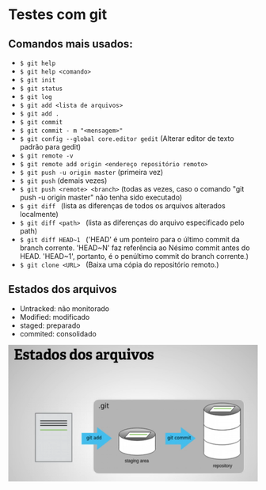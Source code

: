 # Testes com git

## Comandos mais usados:

- ```$ git help```
- ```$ git help <comando>```
- ```$ git init```
- ```$ git status```
- ```$ git log```
- ```$ git add <lista de arquivos>```
- ```$ git add .```
- ```$ git commit```
- ```$ git commit - m "<mensagem>"```
- ```$ git config --global core.editor gedit``` (Alterar editor de texto padrão para gedit)
- ```$ git remote -v```
- ```$ git remote add origin <endereço repositório remoto>```
- ```$ git push -u origin master``` (primeira vez)
- ```$ git push``` (demais vezes)
- ```$ git push <remote> <branch>``` (todas as vezes, caso o comando "git push -u origin master" não tenha sido executado)
- ```$ git diff ``` (lista as diferenças de todos os arquivos alterados localmente)
- ```$ git diff <path> ``` (lista as diferenças do arquivo especificado pelo path)
- ```$ git diff HEAD~1 ``` ('HEAD' é um ponteiro para o último commit da branch corrente. 'HEAD~N' faz referência ao Nésimo commit antes do HEAD. 'HEAD~1', portanto, é o penúltimo commit do branch corrente.)
- ```$ git clone <URL> ``` (Baixa uma cópia do repositório remoto.)

## Estados dos arquivos 

- Untracked: não monitorado
- Modified: modificado
- staged: preparado
- commited: consolidado

![Image](./git_estado_arquivos.PNG?raw=true)

